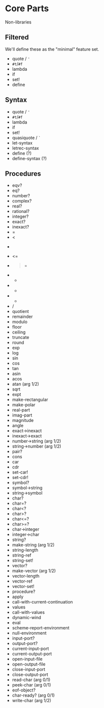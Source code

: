 # Core Parts

Non-libraries

## Filtered

We'll define these as the "minimal" feature set.

* quote / `'`
* `#t`/`#f`
* lambda
* if
* set!
* define

## Syntax

* quote / `'`
* `#t`/`#f`
* lambda
* if
* set!
* quasiquote / <code>`</code>
* let-syntax
* letrec-syntax
* define (?)
* define-syntax (?)

## Procedures

* eqv?
* eq?
* number?
* complex?
* real?
* rational?
* integer?
* exact?
* inexact?
* =
* <
* >
* <=
* >=
* +
* *
* -
* /
* quotient
* remainder
* modulo
* floor
* ceiling
* truncate
* round
* exp
* log
* sin
* cos
* tan
* asin
* acos
* atan (arg 1/2)
* sqrt
* expt
* make-rectangular
* make-polar
* real-part
* imag-part
* magnitude
* angle
* exact->inexact
* inexact->exact
* number->string (arg 1/2)
* string->number (arg 1/2)
* pair?
* cons
* car
* cdr
* set-car!
* set-cdr!
* symbol?
* symbol->string
* string->symbol
* char?
* char=?
* char<?
* char>?
* char<=?
* char>=?
* char->integer
* integer->char
* string?
* make-string (arg 1/2)
* string-length
* string-ref
* string-set!
* vector?
* make-vector (arg 1/2)
* vector-length
* vector-ref
* vector-set!
* procedure?
* apply
* call-with-current-continuation
* values
* call-with-values
* dynamic-wind
* eval
* scheme-report-environment
* null-environment
* input-port?
* output-port?
* current-input-port
* current-output-port
* open-input-file
* open-output-file
* close-input-port
* close-output-port
* read-char (arg 0/1)
* peek-char (arg 0/1)
* eof-object?
* char-ready? (arg 0/1)
* write-char (arg 1/2)

